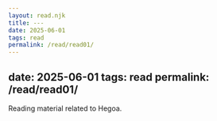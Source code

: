 ```yaml
---
layout: read.njk
title: ---
date: 2025-06-01
tags: read
permalink: /read/read01/
---
```


date: 2025-06-01
tags: read
permalink: /read/read01/
---

Reading material related to Hegoa.
